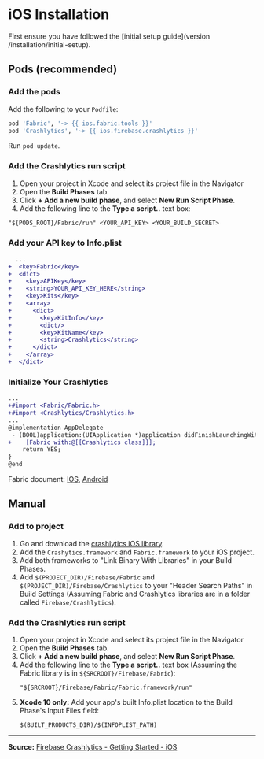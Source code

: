 # iOS Installation

First ensure you have followed the [initial setup guide](version /installation/initial-setup).

## Pods (recommended)

### Add the pods

Add the following to your `Podfile`:

```ruby
pod 'Fabric', '~> {{ ios.fabric.tools }}'
pod 'Crashlytics', '~> {{ ios.firebase.crashlytics }}'
```

Run `pod update`.

### Add the Crashlytics run script

1. Open your project in Xcode and select its project file in the Navigator
2. Open the **Build Phases** tab.
3. Click **+ Add a new build phase**, and select **New Run Script Phase**.
4. Add the following line to the **Type a script..** text box:

```diff
"${PODS_ROOT}/Fabric/run" <YOUR_API_KEY> <YOUR_BUILD_SECRET>
```

### Add your API key to Info.plist
```diff
  ...
+  <key>Fabric</key>
+  <dict>
+    <key>APIKey</key>
+    <string>YOUR_API_KEY_HERE</string>
+    <key>Kits</key>
+    <array>
+      <dict>
+        <key>KitInfo</key>
+        <dict/>
+        <key>KitName</key>
+        <string>Crashlytics</string>
+      </dict>
+    </array>
+  </dict>
```

### Initialize Your Crashlytics
```diff
...
+#import <Fabric/Fabric.h>
+#import <Crashlytics/Crashlytics.h>
...
@implementation AppDelegate
 - (BOOL)application:(UIApplication *)application didFinishLaunchingWithOptions:(NSDictionary *)launchOptions }
+    [Fabric with:@[[Crashlytics class]]];
    return YES;
}
@end
```
Fabric document: <a href='https://www.fabric.io/kits/ios/crashlytics/install' >IOS</a>, <a href='https://www.fabric.io/kits/android/crashlytics/install' >Android</a>

## Manual

### Add to project
1. Go and download the [crashlytics iOS library](https://fabric.io/kits/ios/crashlytics/manual-install).
2. Add the `Crashytics.framework` and `Fabric.framework` to your iOS project.
3. Add both frameworks to "Link Binary With Libraries" in your Build Phases.
4. Add `$(PROJECT_DIR)/Firebase/Fabric` and `$(PROJECT_DIR)/Firebase/Crashlytics` to your "Header Search Paths" in Build Settings (Assuming Fabric and Crashlytics libraries are in a folder called `Firebase/Crashlytics`).

### Add the Crashlytics run script

1. Open your project in Xcode and select its project file in the Navigator
2. Open the **Build Phases** tab.
3. Click **+ Add a new build phase**, and select **New Run Script Phase**.
4. Add the following line to the **Type a script..** text box (Assuming the Fabric library is in `${SRCROOT}/Firebase/Fabric`):
    ```
    "${SRCROOT}/Firebase/Fabric/Fabric.framework/run"
    ```
5. **Xcode 10 only:** Add your app's built Info.plist location to the Build Phase's Input Files field:
    ```
    $(BUILT_PRODUCTS_DIR)/$(INFOPLIST_PATH)
    ```


----

**Source:** [Firebase Crashlytics - Getting Started - iOS](https://firebase.google.com/docs/crashlytics/get-started#ios)
